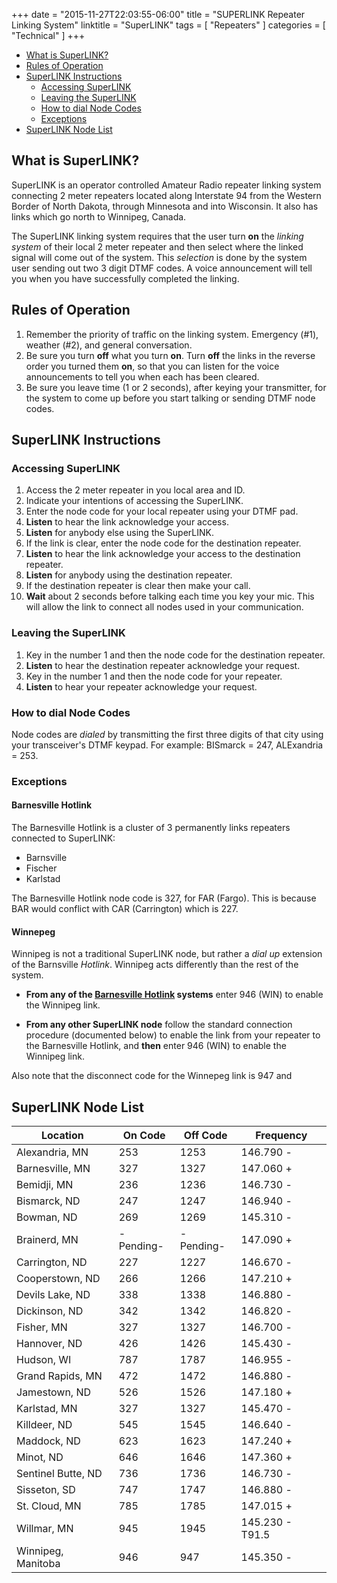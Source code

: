 +++
date = "2015-11-27T22:03:55-06:00"
title = "SUPERLINK Repeater Linking System"
linktitle = "SuperLINK"
tags = [ "Repeaters" ]
categories = [ "Technical" ]
+++
* [What is SuperLINK?](#what-is-superlink)
* [Rules of Operation](#rules-of-operation)
* [SuperLINK Instructions](#superlink-instructions)
    * [Accessing SuperLINK](#accessing-superlink)
    * [Leaving the SuperLINK](#leaving-the-superlink)
    * [How to dial Node Codes](#how-to-dial-node-codes)
    * [Exceptions](#exceptions)
 * [SuperLINK Node List](#superlink-node-list)

## What is SuperLINK?

SuperLINK is an operator controlled Amateur Radio repeater linking
system connecting 2 meter repeaters located along Interstate
94 from the Western Border of North Dakota, through Minnesota and into
Wisconsin. It also has links which go north to Winnipeg, Canada.

The SuperLINK linking system requires that the user turn **on** the
*linking system* of their local 2 meter repeater and then select where
the linked signal will come out of the system. This *selection* is done
by the system user sending out two 3 digit DTMF codes. A voice
announcement will tell you when you have successfully completed the
linking.

## Rules of Operation

1. Remember the priority of traffic on the linking system. Emergency
(#1), weather (#2), and general conversation.
2. Be sure you turn **off** what you turn **on**. Turn **off** the links
in the reverse order you turned them **on**, so that you can listen for
the voice announcements to tell you when each has been cleared.
3. Be sure you leave time (1 or 2 seconds), after keying your
transmitter, for the system to come up before you start talking or
sending DTMF node codes.

## SuperLINK Instructions

### Accessing SuperLINK
1. Access the 2 meter repeater in you local area and ID.
2. Indicate your intentions of accessing the SuperLINK.
3. Enter the node code for your local repeater using your DTMF pad.
4. **Listen** to hear the link acknowledge your access.
5. **Listen** for anybody else using the SuperLINK.
6. If the link is clear, enter the node code for the destination repeater.
7. **Listen** to hear the link acknowledge your access to the destination
repeater.
8. **Listen** for anybody using the destination repeater.
9. If the destination repeater is clear then make your call.
10. **Wait** about 2 seconds before talking each time you key your mic. This
will allow the link to connect all nodes used in your communication.

### Leaving the SuperLINK
1. Key in the number 1 and then the node code for the destination repeater.
2. **Listen** to hear the destination repeater acknowledge your request.
3. Key in the number 1 and then the node code for your repeater.
4. **Listen** to hear your repeater acknowledge your request.

### How to dial Node Codes

Node codes are *dialed* by transmitting the first three digits of that city
using your transceiver's DTMF keypad. For example: BISmarck = 247,
ALExandria = 253.

### Exceptions

#### Barnesville Hotlink

The Barnesville Hotlink is a cluster of 3 permanently links repeaters
connected to SuperLINK:

* Barnsville
* Fischer
* Karlstad

The Barnesville Hotlink node code is 327, for FAR (Fargo). This
is because BAR would conflict with CAR (Carrington) which is 227.

#### Winnepeg

Winnipeg is not a traditional SuperLINK node, but rather a *dial up*
extension of the Barnsville *Hotlink*. Winnipeg acts differently than the
rest of the system.

* **From any of the [Barnesville Hotlink](#barnesville-hotlink) systems** 
enter 946 (WIN) to enable the Winnipeg link.

* **From any other SuperLINK node** follow the standard connection
procedure (documented below) to enable the link from your repeater to
the Barnesville Hotlink, and **then** enter 946 (WIN) to enable the
Winnipeg link.

Also note that the disconnect code for the Winnepeg link is 947 and 

## SuperLINK Node List

Location | On Code | Off Code | Frequency
---------|---------|----------|----------
Alexandria, MN | 253 | 1253 | 146.790 - 
Barnesville, MN | 327 | 1327 | 147.060 + 
Bemidji, MN | 236 | 1236 | 146.730 - 
Bismarck, ND | 247 | 1247 | 146.940 - 
Bowman, ND | 269 | 1269 | 145.310 - 
Brainerd, MN | -Pending- | -Pending- | 147.090 + 
Carrington, ND | 227 | 1227 | 146.670 - 
Cooperstown, ND | 266 | 1266 | 147.210 + 
Devils Lake, ND | 338 | 1338 | 146.880 - 
Dickinson, ND | 342 | 1342 | 146.820 - 
Fisher, MN | 327 | 1327 | 146.700 - 
Hannover, ND | 426 | 1426 | 145.430 - 
Hudson, WI | 787 | 1787 | 146.955 - 
Grand Rapids, MN | 472 | 1472 | 146.880 - 
Jamestown, ND | 526 | 1526 | 147.180 + 
Karlstad, MN | 327 | 1327 | 145.470 - 
Killdeer, ND | 545 | 1545 | 146.640 - 
Maddock, ND | 623 | 1623 | 147.240 + 
Minot, ND | 646 | 1646 | 147.360 + 
Sentinel Butte, ND | 736 | 1736 | 146.730 - 
Sisseton, SD | 747 | 1747 | 146.880 - 
St. Cloud, MN | 785 | 1785 | 147.015 + 
Willmar, MN | 945 | 1945 | 145.230 - T91.5
Winnipeg, Manitoba | 946 | 947 | 145.350 -  

